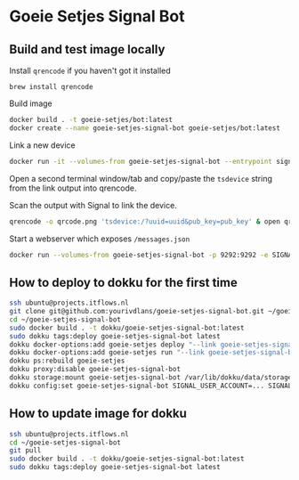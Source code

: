 # Goeie Setjes Signal Bot

## Build and test image locally

Install `qrencode` if you haven't got it installed

`brew install qrencode`

Build image

```bash
docker build . -t goeie-setjes/bot:latest
docker create --name goeie-setjes-signal-bot goeie-setjes/bot:latest
```

Link a new device

```bash
docker run -it --volumes-from goeie-setjes-signal-bot --entrypoint signal-cli goeie-setjes/bot:latest link -n "Goeie Setjes bot"
```

Open a second terminal window/tab and copy/paste the `tsdevice` string from the link output into qrencode.

Scan the output with Signal to link the device.

```bash
qrencode -o qrcode.png 'tsdevice:/?uuid=uuid&pub_key=pub_key' & open qrcode.png
```

Start a webserver which exposes `/messages.json`

```bash
docker run --volumes-from goeie-setjes-signal-bot -p 9292:9292 -e SIGNAL_USER_ACCOUNT=... -e SIGNAL_GROUP_ID=... goeie-setjes/bot:latest
```

## How to deploy to dokku for the first time

```bash
ssh ubuntu@projects.itflows.nl
git clone git@github.com:yourivdlans/goeie-setjes-signal-bot.git ~/goeie-setjes-signal-bot
cd ~/goeie-setjes-signal-bot
sudo docker build . -t dokku/goeie-setjes-signal-bot:latest
sudo dokku tags:deploy goeie-setjes-signal-bot latest
dokku docker-options:add goeie-setjes deploy "--link goeie-setjes-signal-bot.web.1:goeie-setjes"
dokku docker-options:add goeie-setjes run "--link goeie-setjes-signal-bot.web.1:goeie-setjes"
dokku ps:rebuild goeie-setjes
dokku proxy:disable goeie-setjes-signal-bot
dokku storage:mount goeie-setjes-signal-bot /var/lib/dokku/data/storage/goeie-setjes-signal-bot:/root/.local/share/signal-cli/data/
dokku config:set goeie-setjes-signal-bot SIGNAL_USER_ACCOUNT=... SIGNAL_GROUP_ID=...
```

## How to update image for dokku

```bash
ssh ubuntu@projects.itflows.nl
cd ~/goeie-setjes-signal-bot
git pull
sudo docker build . -t dokku/goeie-setjes-signal-bot:latest
sudo dokku tags:deploy goeie-setjes-signal-bot latest
```
